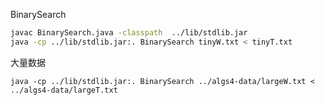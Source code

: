 

BinarySearch

```bash
javac BinarySearch.java -classpath  ../lib/stdlib.jar
java -cp ../lib/stdlib.jar:. BinarySearch tinyW.txt < tinyT.txt

```

大量数据

```
java -cp ../lib/stdlib.jar:. BinarySearch ../algs4-data/largeW.txt < ../algs4-data/largeT.txt 
```